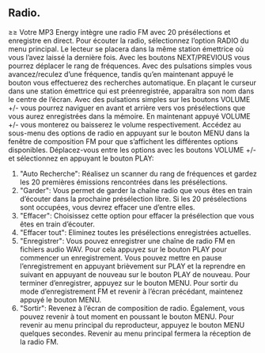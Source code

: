 ## Radio.

≥≥ Votre MP3 Energy intègre une radio FM avec 20 présélections et enregistre en direct. Pour écouter la radio, sélectionnez l’option RADIO
du menu principal. Le lecteur se placera dans la même station émettrice où vous l’avez laissé la dernière fois.
Avec les boutons NEXT/PREVIOUS vous pourrez déplacer le rang de fréquences. Avec des pulsations simples vous avancez/reculez d’une fréquence, tandis qu’en maintenant appuyé le bouton vous effectuerez des recherches automatique. En plaçant le curseur dans une station émettrice qui est préenregistrée, apparaîtra son nom dans le centre de l’écran.
Avec des pulsations simples sur les boutons VOLUME +/- vous pourrez naviguer en avant et arrière vers vos présélections que vous aurez
enregistrées dans la mémoire. En maintenant appuyé VOLUME +/- vous monterez ou baisserez le volume respectivement.
Accédez au sous-menu des options de radio en appuyant sur le bouton MENU dans la fenêtre de composition FM pour que s’affichent les
différentes options disponibles. Déplacez-vous entre les options avec les boutons VOLUME +/- et sélectionnez en appuyant le bouton
PLAY:
1. "Auto Recherche": Réalisez un scanner du rang de fréquences et gardez les 20 premières émissions rencontrées dans les présélections.
2. "Garder": Vous permet de garder la chaîne radio que vous êtes en train d’écouter dans la prochaine présélection libre. Si les 20
présélections sont occupées, vous devrez effacer une d’entre elles.
3. "Effacer": Choisissez cette option pour effacer la présélection que vous êtes en train d’écouter.
4. "Effacer tout": Eliminez toutes les présélections enregistrées actuelles.
5. "Enregistrer": Vous pouvez enregistrer une chaîne de radio FM en fichiers audio WAV. Pour cela appuyez sur le bouton PLAY pour
commencer un enregistrement. Vous pouvez mettre en pause l’enregistrement en appuyant brièvement sur PLAY et la reprendre en suivant
en appuyant de nouveau sur le bouton PLAY de nouveau. Pour terminer d’enregistrer, appuyez sur le bouton MENU. Pour sortir du mode
d’enregistrement FM et revenir à l’écran précédant, maintenez appuyé le bouton MENU.
6. "Sortir": Revenez à l’écran de composition de radio. Également, vous pouvez revenir à tout moment en poussant le bouton MENU.
Pour revenir au menu principal du reproducteur, appuyez le bouton MENU quelques secondes. Revenir au menu principal fermera la
réception de la radio FM.
